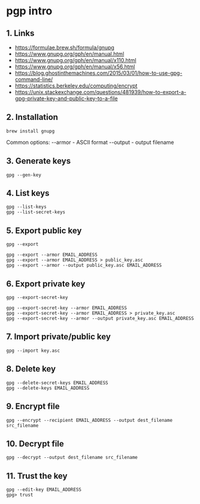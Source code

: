 # pgp intro

## 1. Links

* https://formulae.brew.sh/formula/gnupg
* https://www.gnupg.org/gph/en/manual.html
* https://www.gnupg.org/gph/en/manual/x110.html
* https://www.gnupg.org/gph/en/manual/x56.html
* https://blog.ghostinthemachines.com/2015/03/01/how-to-use-gpg-command-line/
* https://statistics.berkeley.edu/computing/encrypt
* https://unix.stackexchange.com/questions/481939/how-to-export-a-gpg-private-key-and-public-key-to-a-file

## 2. Installation

    brew install gnupg

Common options:
    --armor    - ASCII format
    --output   - output filename

## 3. Generate keys

    gpg --gen-key

## 4. List keys

    gpg --list-keys
    gpg --list-secret-keys

## 5. Export public key

    gpg --export

    gpg --export --armor EMAIL_ADDRESS
    gpg --export --armor EMAIL_ADDRESS > public_key.asc
    gpg --export --armor --output public_key.asc EMAIL_ADDRESS

## 6. Export private key

    gpg --export-secret-key

    gpg --export-secret-key --armor EMAIL_ADDRESS
    gpg --export-secret-key --armor EMAIL_ADDRESS > private_key.asc
    gpg --export-secret-key --armor --output private_key.asc EMAIL_ADDRESS

## 7. Import private/public key

    gpg --import key.asc

## 8. Delete key

    gpg --delete-secret-keys EMAIL_ADDRESS
    gpg --delete-keys EMAIL_ADDRESS

## 9. Encrypt file

    gpg --encrypt --recipient EMAIL_ADDRESS --output dest_filename src_filename

## 10. Decrypt file

    gpg --decrypt --output dest_filename src_filename

## 11. Trust the key

    gpg --edit-key EMAIL_ADDRESS
    gpg> trust